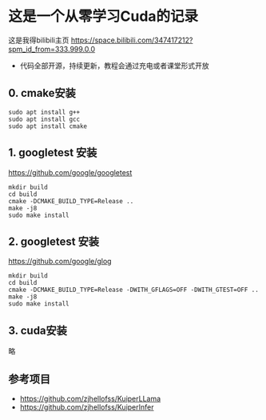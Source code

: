 # 这是一个从零学习Cuda的记录
这是我得bilibili主页
https://space.bilibili.com/347417212?spm_id_from=333.999.0.0

- 代码全部开源，持续更新，教程会通过充电或者课堂形式开放

## 0. cmake安装
```
sudo apt install g++
sudo apt install gcc
sudo apt install cmake
```
## 1. googletest 安装
https://github.com/google/googletest
```
mkdir build
cd build
cmake -DCMAKE_BUILD_TYPE=Release ..
make -j8 
sudo make install 
```
## 2. googletest 安装
https://github.com/google/glog
```
mkdir build
cd build
cmake -DCMAKE_BUILD_TYPE=Release -DWITH_GFLAGS=OFF -DWITH_GTEST=OFF ..
make -j8 
sudo make install 
```

## 3. cuda安装
略
## 参考项目
- https://github.com/zjhellofss/KuiperLLama
- https://github.com/zjhellofss/KuiperInfer